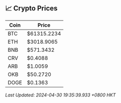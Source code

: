 ## 📈 Crypto Prices

| Coin | Price |
| ---- | ----- |
| BTC | $61315.2234 |
| ETH | $3018.9065 |
| BNB | $571.3432 |
| CRV | $0.4088 |
| ARB | $1.0059 |
| OKB | $50.2720 |
| DOGE | $0.1363 |

_Last Updated: 2024-04-30 19:35:39.933 +0800 HKT_